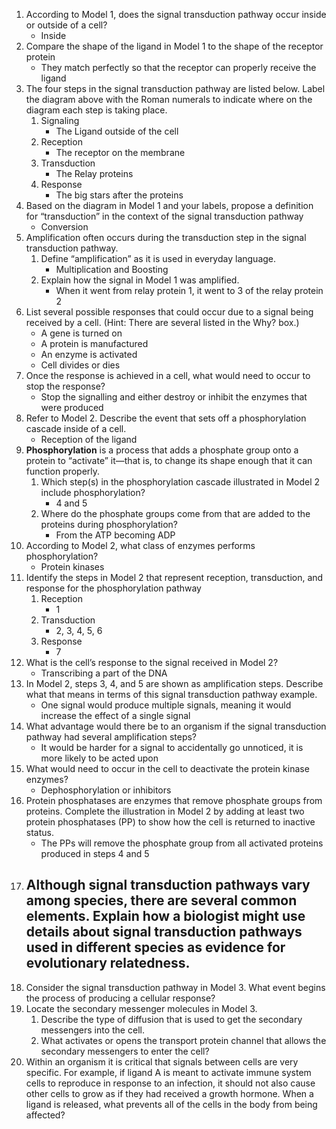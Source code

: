 1. According to Model 1, does the signal transduction pathway occur inside or outside of a cell?
	- Inside
2. Compare the shape of the ligand in Model 1 to the shape of the receptor protein
	- They match perfectly so that the receptor can properly receive the ligand
3. The four steps in the signal transduction pathway are listed below. Label the diagram above with the Roman numerals to indicate where on the diagram each step is taking place.
	1. Signaling
		- The Ligand outside of the cell
	2. Reception
		- The receptor on the membrane
	3. Transduction
		- The Relay proteins
	4. Response
		- The big stars after the proteins
4. Based on the diagram in Model 1 and your labels, propose a definition for “transduction” in the context of the signal transduction pathway
	- Conversion
5. Amplification often occurs during the transduction step in the signal transduction pathway.
	1. Define “amplification” as it is used in everyday language.
		- Multiplication and Boosting
	2. Explain how the signal in Model 1 was amplified.
		- When it went from relay protein 1, it went to 3 of the relay protein 2
6. List several possible responses that could occur due to a signal being received by a cell. (Hint: There are several listed in the Why? box.)
	- A gene is turned on
	- A protein is manufactured
	- An enzyme is activated
	- Cell divides or dies
7. Once the response is achieved in a cell, what would need to occur to stop the response?
	- Stop the signalling and either destroy or inhibit the enzymes that were produced
8. Refer to Model 2. Describe the event that sets off a phosphorylation cascade inside of a cell.
	- Reception of the ligand
9. **Phosphorylation** is a process that adds a phosphate group onto a protein to “activate” it—that is, to change its shape enough that it can function properly.
	1. Which step(s) in the phosphorylation cascade illustrated in Model 2 include phosphorylation?
		- 4 and 5
	2. Where do the phosphate groups come from that are added to the proteins during phosphorylation?
		- From the ATP becoming ADP
10. According to Model 2, what class of enzymes performs phosphorylation?
	- Protein kinases
11. Identify the steps in Model 2 that represent reception, transduction, and response for the phosphorylation pathway
	1. Reception
		- 1
	2. Transduction
		- 2, 3, 4, 5, 6
	3. Response
		- 7
12. What is the cell’s response to the signal received in Model 2?
	- Transcribing a part of the DNA
13. In Model 2, steps 3, 4, and 5 are shown as amplification steps. Describe what that means in terms of this signal transduction pathway example.
	- One signal would produce multiple signals, meaning it would increase the effect of a single signal
14. What advantage would there be to an organism if the signal transduction pathway had several amplification steps?
	- It would be harder for a signal to accidentally go unnoticed, it is more likely to be acted upon
15. What would need to occur in the cell to deactivate the protein kinase enzymes?
	- Dephosphorylation or inhibitors
16. Protein phosphatases are enzymes that remove phosphate groups from proteins. Complete the illustration in Model 2 by adding at least two protein phosphatases (PP) to show how the cell is returned to inactive status.
	- The PPs will remove the phosphate group from all activated proteins produced in steps 4 and 5
17. Although signal transduction pathways vary among species, there are several common elements. Explain how a biologist might use details about signal transduction pathways used in different species as evidence for evolutionary relatedness.
	- 
18. Consider the signal transduction pathway in Model 3. What event begins the process of producing a cellular response?
19. Locate the secondary messenger molecules in Model 3.
	1. Describe the type of diffusion that is used to get the secondary messengers into the cell.
	2. What activates or opens the transport protein channel that allows the secondary messengers to enter the cell?
20. Within an organism it is critical that signals between cells are very specific. For example, if ligand A is meant to activate immune system cells to reproduce in response to an infection, it should not also cause other cells to grow as if they had received a growth hormone. When a ligand is released, what prevents all of the cells in the body from being affected? 